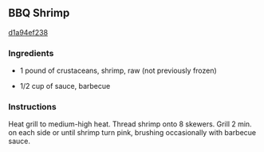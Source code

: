 ## BBQ Shrimp

[d1a94ef238](http://www.kraftrecipes.com/recipes/-21245.aspx)

### Ingredients

 - 1 pound of crustaceans, shrimp, raw (not previously frozen)

 - 1/2 cup of sauce, barbecue

### Instructions

Heat grill to medium-high heat. Thread shrimp onto 8 skewers. Grill 2 min. on each side or until shrimp turn pink, brushing occasionally with barbecue sauce.